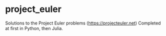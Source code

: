 # project_euler
Solutions to the Project Euler problems (https://projecteuler.net)
Completed at first in Python, then Julia.
